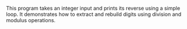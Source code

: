 This program takes an integer input and prints its reverse using a simple loop. It demonstrates how to extract and rebuild digits using division and modulus operations.
